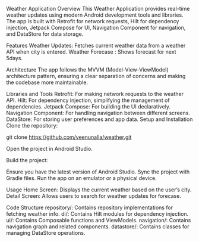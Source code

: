 Weather Application
Overview
This Weather Application provides real-time weather updates using modern Android development tools and libraries. The app is built with Retrofit for network requests, Hilt for dependency injection, Jetpack Compose for UI, Navigation Component for navigation, and DataStore for data storage.

Features
Weather Updates: Fetches current weather data from a weather API when city is entered.
Weather Forecase : Shows forecast for next 5days.

Architecture
The app follows the MVVM (Model-View-ViewModel) architecture pattern, ensuring a clear separation of concerns and making the codebase more maintainable.

Libraries and Tools
Retrofit: For making network requests to the weather API.
Hilt: For dependency injection, simplifying the management of dependencies.
Jetpack Compose: For building the UI declaratively.
Navigation Component: For handling navigation between different screens.
DataStore: For storing user preferences and app data.
Setup and Installation
Clone the repository:

git clone https://github.com/veenunalla/weather.git

Open the project in Android Studio.

Build the project:

Ensure you have the latest version of Android Studio.
Sync the project with Gradle files.
Run the app on an emulator or a physical device.

Usage
Home Screen: Displays the current weather based on the user’s city.
Detail Screen: Allows users to search for weather updates for forecase.

Code Structure
repository/: Contains repository implementations for fetching weather info.
di/: Contains Hilt modules for dependency injection.
ui/: Contains Composable functions and ViewModels.
navigation/: Contains navigation graph and related components.
datastore/: Contains classes for managing DataStore operations.





